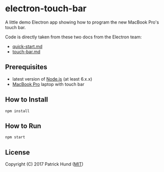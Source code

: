 # electron-touch-bar

A little demo Electron app showing how to program the new MacBook Pro's touch bar.

Code is directly taken from these two docs from the Electron team:

* [quick-start.md](https://github.com/electron/electron/blob/master/docs/tutorial/quick-start.md)
* [touch-bar.md](https://github.com/electron/electron/blob/master/docs/api/touch-bar.md)

## Prerequisites

* latest version of [Node.js](https://nodejs.org/) (at least 6.x.x)
* [MacBook Pro](http://www.apple.com/macbook-pro/) laptop with touch bar

## How to Install

    npm install
    
## How to Run

    npm start

## License

Copyright (C) 2017 Patrick Hund ([MIT](LICENSE))
